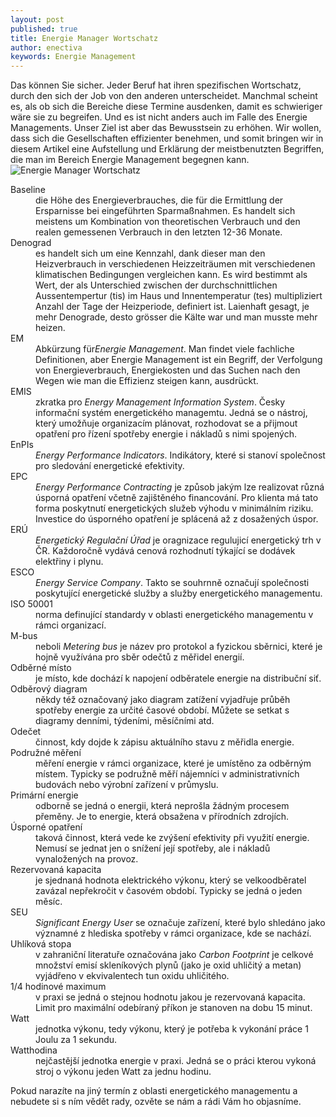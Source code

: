 ```yaml
---
layout: post
published: true
title: Energie Manager Wortschatz
author: enectiva
keywords: Energie Management
---
```


Das können Sie sicher. Jeder Beruf hat ihren spezifischen Wortschatz, durch den sich der Job von den anderen unterscheidet. Manchmal scheint es, als ob sich die Bereiche diese Termine ausdenken, damit es schwieriger wäre sie zu begreifen. Und es ist nicht anders auch im Falle des Energie Managements. Unser Ziel ist aber das Bewusstsein zu erhöhen. Wir wollen, dass sich die Gesellschaften effizienter benehmen, und somit bringen wir in diesem Artikel eine Aufstellung und Erklärung der meistbenutzten Begriffen, die man im Bereich Energie Management begegnen kann.
<img src="/img/blog/blog_wortschatz.png" alt="Energie Manager Wortschatz" class="center">

<dl>
<dt>Baseline</dt>
<dd>die Höhe des Energieverbrauches, die für die Ermittlung der Ersparnisse bei eingeführten Sparmaßnahmen. Es handelt sich meistens um Kombination von theoretischen Verbrauch und den realen gemessenen Verbrauch in den letzten 12-36 Monate. </dd>

<dt>Denograd</dt>
<dd>es handelt sich um eine Kennzahl, dank dieser man den Heizverbrauch in verschiedenen Heizzeiträumen mit verschiedenen klimatischen Bedingungen vergleichen kann. Es wird bestimmt als Wert, der als Unterschied zwischen der durchschnittlichen Aussentempertur (tis) im Haus und Innentemperatur (tes) multipliziert Anzahl der Tage der Heizperiode, definiert ist. Laienhaft gesagt, je mehr Denograde, desto grösser die Kälte war und man musste mehr heizen.</dd>

<dt>EM</dt>
<dd>Abkürzung für<em>Energie Management</em>. Man findet viele fachliche Definitionen, aber Energie Management ist ein Begriff, der Verfolgung von Energieverbrauch, Energiekosten und das Suchen nach den Wegen wie man die Effizienz steigen kann, ausdrückt.</dd>

<dt>EMIS</dt>
<dd>zkratka pro <em>Energy Management Information System</em>. Česky informační systém energetického managemtu. Jedná se o nástroj, který umožňuje organizacím plánovat, rozhodovat se a přijmout opatření pro řízení spotřeby energie i nákladů s nimi spojených.</dd>

<dt>EnPIs</dt>
<dd><em>Energy Performance Indicators</em>. Indikátory, které si stanoví společnost pro sledování energetické efektivity.</dd>

<dt>EPC</dt>
<dd><em>Energy Performance Contracting</em> je způsob jakým lze realizovat různá úsporná opatření včetně zajištěného financování. Pro klienta má tato forma poskytnutí energetických služeb výhodu v minimálním riziku. Investice do úsporného opatření je splácená až z dosažených úspor.</dd>

<dt>ERÚ</dt>
<dd><em>Energetický Regulační Úřad</em> je oragnizace regulujicí energetický trh v ČR. Každoročně vydává cenová rozhodnutí týkající se dodávek elektřiny i plynu.</dd>

<dt>ESCO</dt>
<dd><em>Energy Service Company</em>. Takto se souhrnně označují společnosti poskytující energetické služby a služby energetického managementu. </dd>

<dt>ISO 50001</dt>
<dd>norma definující standardy v oblasti energetického managementu v rámci organizací.</dd>

<dt>M-bus</dt>
<dd>neboli <em>Metering bus</em> je název pro protokol a fyzickou sběrnici, které je hojně využívána pro sběr odečtů z měřidel energií.</dd>

<dt>Odběrné místo</dt>
<dd>je místo, kde dochází k napojení odběratele energie na distribuční siť.</dd>

<dt>Odběrový diagram</dt>
<dd>někdy též označovaný jako diagram zatížení vyjadřuje průběh spotřeby energie za určité časové období. Můžete se setkat s diagramy denními, týdeními, měsíčními atd.</dd>

<dt>Odečet</dt>
<dd>činnost, kdy dojde k zápisu aktuálního stavu z měřidla energie.</dd>

<dt>Podružné měření</dt>
<dd>měření energie v rámci organizace, které je umístěno za odběrným místem. Typicky se podružně měří nájemníci v administrativních budovách nebo výrobní zařízení v průmyslu.</dd>

<dt>Primární energie</dt>
<dd>odborně se jedná o energii, která neprošla žádným procesem přeměny. Je to energie, která obsažena v přírodních zdrojích.</dd>

<dt>Úsporné opatření</dt>
<dd>taková činnost, která vede ke zvýšení efektivity při využití energie. Nemusí se jednat jen o snížení její spotřeby, ale i nákladů vynaložených na provoz.</dd>

<dt>Rezervovaná kapacita</dt>
<dd>je sjednaná hodnota elektrického výkonu, který se velkoodběratel zavázal nepřekročit v časovém období. Typicky se jedná o jeden měsíc.</dd>

<dt>SEU</dt>
<dd><em>Significant Energy User</em> se označuje zařízení, které bylo shledáno jako významné z hlediska spotřeby v rámci organizace, kde se nachází.</dd>

<dt>Uhlíková stopa</dt>
<dd>v zahraniční literatuře označována jako <em>Carbon Footprint</em> je celkové množství emisí skleníkových plynů (jako je oxid uhličitý a metan) vyjádřeno v ekvivalentech tun oxidu uhličitého.</dd>

<dt>1/4 hodinové maximum</dt>
<dd>v praxi se jedná o stejnou hodnotu jakou je rezervovaná kapacita. Limit pro maximální odebíraný příkon je stanoven na dobu 15 minut.</dd>

<dt>Watt</dt>
<dd>jednotka výkonu, tedy výkonu, který je potřeba k vykonání práce 1 Joulu za 1 sekundu.</dd>

<dt>Watthodina</dt>
<dd>nejčastější jednotka energie v praxi. Jedná se o práci kterou vykoná stroj o výkonu jeden Watt za jednu hodinu.</dd>
</dl>


Pokud narazíte na jiný termín z oblasti energetického managementu a nebudete si s ním vědět rady, ozvěte se nám a rádi Vám ho objasníme.

